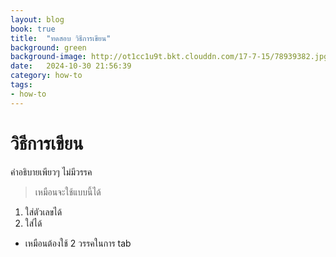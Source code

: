 ```yaml
---
layout: blog
book: true
title:  "ทดสอบ วิธีการเขียน"
background: green
background-image: http://ot1cc1u9t.bkt.clouddn.com/17-7-15/78939382.jpg
date:   2024-10-30 21:56:39
category: how-to
tags:
- how-to
---
```


# วิธีการเขียน
คำอธิบายเพียวๆ ไม่มีวรรค

 > เหมือนจะใช้แบบนี้ได้

1. ใส่ตัวเลขได้
2. ใส่ได้
  - เหมือนต้องใช้ 2 วรรคในการ tab
